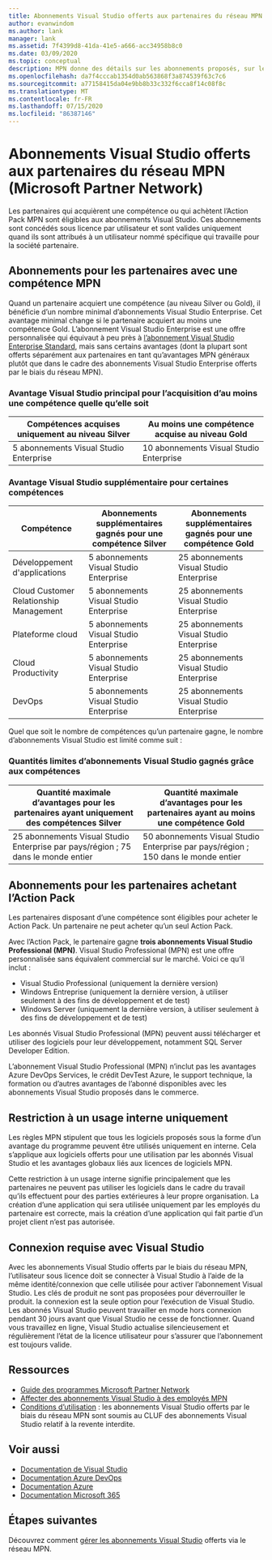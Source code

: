 ```yaml
---
title: Abonnements Visual Studio offerts aux partenaires du réseau MPN (Microsoft Partner Network)
author: evanwindom
ms.author: lank
manager: lank
ms.assetid: 7f4399d8-41da-41e5-a666-acc34958b8c0
ms.date: 03/09/2020
ms.topic: conceptual
description: MPN donne des détails sur les abonnements proposés, sur les règles qui s’appliquent et sur le nombre d’abonnements.
ms.openlocfilehash: da7f4cccab1354d0ab563868f3a874539f63c7c6
ms.sourcegitcommit: a77158415da04e9bb8b33c332f6cca8f14c08f8c
ms.translationtype: MT
ms.contentlocale: fr-FR
ms.lasthandoff: 07/15/2020
ms.locfileid: "86387146"
---
```

# <a name="visual-studio-subscriptions-offered-to-partners-in-the-microsoft-partner-network-mpn"></a>Abonnements Visual Studio offerts aux partenaires du réseau MPN (Microsoft Partner Network)

Les partenaires qui acquièrent une compétence ou qui achètent l’Action Pack MPN sont éligibles aux abonnements Visual Studio. Ces abonnements sont concédés sous licence par utilisateur et sont valides uniquement quand ils sont attribués à un utilisateur nommé spécifique qui travaille pour la société partenaire.

## <a name="subscriptions-for-partners-with-an-mpn-competency"></a>Abonnements pour les partenaires avec une compétence MPN

Quand un partenaire acquiert une compétence (au niveau Silver ou Gold), il bénéficie d’un nombre minimal d’abonnements Visual Studio Enterprise. Cet avantage minimal change si le partenaire acquiert au moins une compétence Gold. L’abonnement Visual Studio Enterprise est une offre personnalisée qui équivaut à peu près à [l’abonnement Visual Studio Enterprise Standard](https://visualstudio.microsoft.com/vs/pricing/), mais sans certains avantages (dont la plupart sont offerts séparément aux partenaires en tant qu’avantages MPN généraux plutôt que dans le cadre des abonnements Visual Studio Enterprise offerts par le biais du réseau MPN).

### <a name="core-visual-studio-benefit-for-earning-at-least-one-competency-of-any-kind"></a>Avantage Visual Studio principal pour l’acquisition d’au moins une compétence quelle qu’elle soit

| Compétences acquises uniquement au niveau Silver               | Au moins une compétence acquise au niveau Gold   |
|------------------------------------------------------------|----------------------------------------------------|
| 5 abonnements Visual Studio Enterprise                   | 10 abonnements Visual Studio Enterprise          |

### <a name="additional-visual-studio-benefit-for-select-competencies"></a>Avantage Visual Studio supplémentaire pour certaines compétences

| Compétence                                  | Abonnements supplémentaires gagnés pour une compétence **Silver** | Abonnements supplémentaires gagnés pour une compétence **Gold** |
|---------------------------------------------|-----------------------------------------------------------|---------------------------------------------------------|
| Développement d'applications                     | 5 abonnements Visual Studio Enterprise                  | 25 abonnements Visual Studio Enterprise               |
| Cloud Customer Relationship Management      | 5 abonnements Visual Studio Enterprise                  | 25 abonnements Visual Studio Enterprise               |
| Plateforme cloud                              | 5 abonnements Visual Studio Enterprise                  | 25 abonnements Visual Studio Enterprise               |
| Cloud Productivity                          | 5 abonnements Visual Studio Enterprise                  | 25 abonnements Visual Studio Enterprise               |
| DevOps                                      | 5 abonnements Visual Studio Enterprise                  | 25 abonnements Visual Studio Enterprise                |

Quel que soit le nombre de compétences qu’un partenaire gagne, le nombre d’abonnements Visual Studio est limité comme suit :

### <a name="limits-for-visual-studio-subscriptions-earned-through-competencies"></a>Quantités limites d’abonnements Visual Studio gagnés grâce aux compétences

| Quantité maximale d’avantages pour les partenaires ayant uniquement des compétences Silver                   | Quantité maximale d’avantages pour les partenaires ayant au moins une compétence Gold               |
|------------------------------------------------------------------------------|------------------------------------------------------------------------------|
| 25 abonnements Visual Studio Enterprise par pays/région ; 75 dans le monde entier          | 50 abonnements Visual Studio Enterprise par pays/région ; 150 dans le monde entier         |

## <a name="subscriptions-for-partners-purchasing-the-action-pack"></a>Abonnements pour les partenaires achetant l’Action Pack

Les partenaires disposant d’une compétence sont éligibles pour acheter le Action Pack. Un partenaire ne peut acheter qu’un seul Action Pack.

Avec l’Action Pack, le partenaire gagne **trois abonnements Visual Studio Professional (MPN)**. Visual Studio Professional (MPN) est une offre personnalisée sans équivalent commercial sur le marché. Voici ce qu’il inclut :

- Visual Studio Professional (uniquement la dernière version)
- Windows Entreprise (uniquement la dernière version, à utiliser seulement à des fins de développement et de test)
- Windows Server (uniquement la dernière version, à utiliser seulement à des fins de développement et de test)

Les abonnés Visual Studio Professional (MPN) peuvent aussi télécharger et utiliser des logiciels pour leur développement, notamment SQL Server Developer Edition.

L’abonnement Visual Studio Professional (MPN) n’inclut pas les avantages Azure DevOps Services, le crédit DevTest Azure, le support technique, la formation ou d’autres avantages de l’abonné disponibles avec les abonnements Visual Studio proposés dans le commerce.

## <a name="internal-use-only-restriction"></a>Restriction à un usage interne uniquement

Les règles MPN stipulent que tous les logiciels proposés sous la forme d’un avantage du programme peuvent être utilisés uniquement en interne. Cela s’applique aux logiciels offerts pour une utilisation par les abonnés Visual Studio et les avantages globaux liés aux licences de logiciels MPN.

Cette restriction à un usage interne signifie principalement que les partenaires ne peuvent pas utiliser les logiciels dans le cadre du travail qu’ils effectuent pour des parties extérieures à leur propre organisation. La création d’une application qui sera utilisée uniquement par les employés du partenaire est correcte, mais la création d’une application qui fait partie d’un projet client n’est pas autorisée.

## <a name="sign-in-required-with-visual-studio"></a>Connexion requise avec Visual Studio

Avec les abonnements Visual Studio offerts par le biais du réseau MPN, l’utilisateur sous licence doit se connecter à Visual Studio à l’aide de la même identité/connexion que celle utilisée pour activer l’abonnement Visual Studio. Les clés de produit ne sont pas proposées pour déverrouiller le produit. la connexion est la seule option pour l’exécution de Visual Studio. Les abonnés Visual Studio peuvent travailler en mode hors connexion pendant 30 jours avant que Visual Studio ne cesse de fonctionner. Quand vous travaillez en ligne, Visual Studio actualise silencieusement et régulièrement l’état de la licence utilisateur pour s’assurer que l’abonnement est toujours valide.

## <a name="resources"></a>Ressources

- [Guide des programmes Microsoft Partner Network](https://assets.microsoft.com/MPN-MAPS-Product-Usage-Guide.pdf?tpqid=300-000121)
- [Affecter des abonnements Visual Studio à des employés MPN](manage-mpn-subscriptions.md)
- [Conditions d’utilisation](https://www.microsoft.com/useterms/) : les abonnements Visual Studio offerts par le biais du réseau MPN sont soumis au CLUF des abonnements Visual Studio relatif à la revente interdite.


## <a name="see-also"></a>Voir aussi
- [Documentation de Visual Studio](https://docs.microsoft.com/visualstudio/)
- [Documentation Azure DevOps](https://docs.microsoft.com/azure/devops/)
- [Documentation Azure](https://docs.microsoft.com/azure/)
- [Documentation Microsoft 365](https://docs.microsoft.com/microsoft-365/)

## <a name="next-steps"></a>Étapes suivantes

Découvrez comment [gérer les abonnements Visual Studio](manage-mpn-subscriptions.md) offerts via le réseau MPN.
